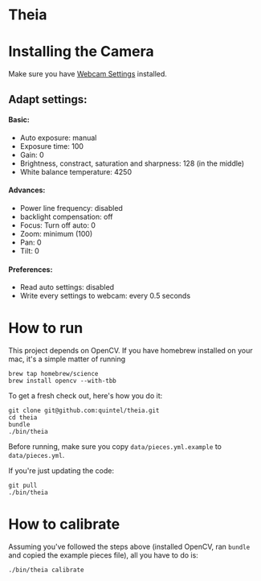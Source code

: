 Theia
=====

# Installing the Camera

Make sure you have [Webcam Settings](https://itunes.apple.com/us/app/webcam-settings/id533696630?mt=12) installed.

## Adapt settings:

#### Basic:

* Auto exposure: manual
* Exposure time: 100
* Gain: 0
* Brightness, constract, saturation and sharpness: 128 (in the middle)
* White balance temperature: 4250

#### Advances:

* Power line frequency: disabled
* backlight compensation: off
* Focus: Turn off auto: 0
* Zoom: minimum (100)
* Pan: 0
* Tilt: 0

#### Preferences:

* Read auto settings: disabled
* Write every settings to webcam: every 0.5 seconds

# How to run

This project depends on OpenCV. If you have homebrew installed on your mac, it's a simple matter of running

    brew tap homebrew/science
    brew install opencv --with-tbb

To get a fresh check out, here's how you do it:

    git clone git@github.com:quintel/theia.git
    cd theia
	bundle
    ./bin/theia
    
Before running, make sure you copy `data/pieces.yml.example` to `data/pieces.yml`.

If you're just updating the code:

    git pull
    ./bin/theia

# How to calibrate

Assuming you've followed the steps above (installed OpenCV, ran `bundle` and copied the example pieces file), all you have to do is:

    ./bin/theia calibrate
